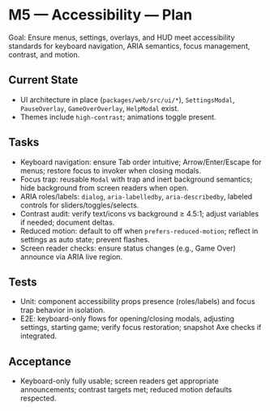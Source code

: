# M5 — Accessibility — Plan

Goal: Ensure menus, settings, overlays, and HUD meet accessibility standards for keyboard navigation, ARIA semantics, focus management, contrast, and motion.

## Current State

- UI architecture in place (`packages/web/src/ui/*`), `SettingsModal`, `PauseOverlay`, `GameOverOverlay`, `HelpModal` exist.
- Themes include `high-contrast`; animations toggle present.

## Tasks

- Keyboard navigation: ensure Tab order intuitive; Arrow/Enter/Escape for menus; restore focus to invoker when closing modals.
- Focus trap: reusable `Modal` with trap and inert background semantics; hide background from screen readers when open.
- ARIA roles/labels: `dialog`, `aria-labelledby`, `aria-describedby`, labeled controls for sliders/toggles/selects.
- Contrast audit: verify text/icons vs background ≥ 4.5:1; adjust variables if needed; document deltas.
- Reduced motion: default to off when `prefers-reduced-motion`; reflect in settings as auto state; prevent flashes.
- Screen reader checks: ensure status changes (e.g., Game Over) announce via ARIA live region.

## Tests

- Unit: component accessibility props presence (roles/labels) and focus trap behavior in isolation.
- E2E: keyboard-only flows for opening/closing modals, adjusting settings, starting game; verify focus restoration; snapshot Axe checks if integrated.

## Acceptance

- Keyboard-only fully usable; screen readers get appropriate announcements; contrast targets met; reduced motion defaults respected.

